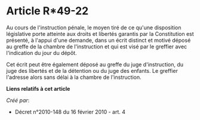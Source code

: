 # Article R*49-22

Au cours de l'instruction pénale, le moyen tiré de ce qu'une disposition législative porte atteinte aux droits et libertés
garantis par la Constitution est présenté, à l'appui d'une demande, dans un écrit distinct et motivé déposé au greffe de la
chambre de l'instruction et qui est visé par le greffier avec l'indication du jour du dépôt. 

Cet écrit peut être également déposé au greffe du juge d'instruction, du juge des libertés et de la détention ou du juge des
enfants. Le greffier l'adresse alors sans délai à la chambre de l'instruction.

**Liens relatifs à cet article**

_Créé par_:

  - Décret n°2010-148 du 16 février 2010 - art. 4
